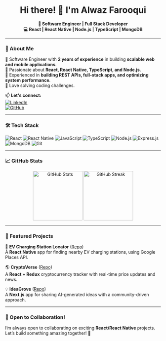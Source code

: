 <h1 align="center">Hi there! 👋 I'm Alwaz Farooqui</h1>

<p align="center">
  <b>🚀 Software Engineer | Full Stack Developer</b> <br/>
  <b>💻 React | React Native | Node.js | TypeScript | MongoDB</b>
</p>

---

### 🚀 About Me  
🔹 Software Engineer with **2 years of experience** in building **scalable web and mobile applications**.  
🔹 Passionate about **React, React Native, TypeScript, and Node.js**.  
🔹 Experienced in **building REST APIs, full-stack apps, and optimizing system performance**.  
🔹 Love solving coding challenges.  

📫 **Let's connect:**  
[![LinkedIn](https://img.shields.io/badge/LinkedIn-blue?style=for-the-badge&logo=linkedin)](https://www.linkedin.com/in/alwazf99)  
[![GitHub](https://img.shields.io/badge/GitHub-black?style=for-the-badge&logo=github)](https://github.com/Alwazf99)

---

### 🛠️ Tech Stack  
![React](https://img.shields.io/badge/-React-61DAFB?style=flat&logo=react&logoColor=black)
![React Native](https://img.shields.io/badge/-React%20Native-61DAFB?style=flat&logo=react&logoColor=black)
![JavaScript](https://img.shields.io/badge/-JavaScript-F7DF1E?style=flat&logo=javascript&logoColor=black)
![TypeScript](https://img.shields.io/badge/-TypeScript-3178C6?style=flat&logo=typescript&logoColor=white)
![Node.js](https://img.shields.io/badge/-Node.js-339933?style=flat&logo=node.js&logoColor=white)
![Express.js](https://img.shields.io/badge/-Express.js-000000?style=flat&logo=express&logoColor=white)
![MongoDB](https://img.shields.io/badge/-MongoDB-47A248?style=flat&logo=mongodb&logoColor=white)
![Git](https://img.shields.io/badge/-Git-F05032?style=flat&logo=git&logoColor=white)

---

### 📈 GitHub Stats  
<p align="center">
  <img src="https://github-readme-stats.vercel.app/api?username=Alwazf99&show_icons=true&theme=radical" alt="GitHub Stats" height="160"/>
  <img src="https://github-readme-streak-stats.herokuapp.com/?user=Alwazf99&theme=radical" alt="GitHub Streak" height="160"/>
</p>

---

### 📌 Featured Projects  
🚀 **EV Charging Station Locator** ([Repo](https://github.com/Alwazf99/ev-charging-app))  
A **React Native** app for finding nearby EV charging stations, using Google Places API.  

🌎 **CryptoVerse** ([Repo](https://github.com/Alwazf99/cryptoverse))  
A **React + Redux** cryptocurrency tracker with real-time price updates and news.  

💡 **IdeaGrove** ([Repo](https://github.com/Alwazf99/ideagrove))  
A **Next.js** app for sharing AI-generated ideas with a community-driven approach.  

---

### 🌱 Open to Collaboration!  
I’m always open to collaborating on exciting **React/React Native** projects. Let’s build something amazing together! 🚀  
